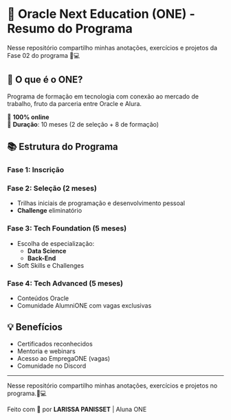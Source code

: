 # 🚀 Oracle Next Education (ONE) - Resumo do Programa
Nesse repositório compartilho minhas anotações, exercícios e projetos da Fase 02 do programa 🚀💻

## 📌 O que é o ONE?
Programa de formação em tecnologia com conexão ao mercado de trabalho, fruto da parceria entre Oracle e Alura.

🔹 **100% online**  
🔹 **Duração**: 10 meses (2 de seleção + 8 de formação)  

## 📚 Estrutura do Programa

### Fase 1: Inscrição

### Fase 2: Seleção (2 meses)
- Trilhas iniciais de programação e desenvolvimento pessoal
- **Challenge** eliminatório

### Fase 3: Tech Foundation (5 meses)
- Escolha de especialização:  
  - **Data Science**  
  - **Back-End**   
- Soft Skills e Challenges

### Fase 4: Tech Advanced (5 meses)
- Conteúdos Oracle  
- Comunidade AlumniONE com vagas exclusivas  

## 💡 Benefícios
- Certificados reconhecidos  
- Mentoria e webinars  
- Acesso ao EmpregaONE (vagas)  
- Comunidade no Discord  
---
Nesse repositório compartilho minhas anotações, exercícios e projetos no programa.🚀💻

Feito com 💙 por **LARISSA PANISSET** | Aluna ONE  
